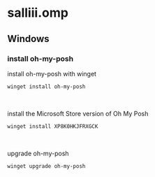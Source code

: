 # salliii.omp

## Windows
### install oh-my-posh
install oh-my-posh with winget

```bash
winget install oh-my-posh
```
<br>

install the Microsoft Store version of Oh My Posh

```bash
winget install XP8K0HKJFRXGCK
```
<br>

upgrade oh-my-posh

```bash
winget upgrade oh-my-posh
```

